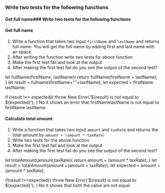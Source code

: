 ### Write two tests for the following functions

#### Get full name### Write two tests for the following functions

#### Get full name

1. Write a function that takes two input `firstName` and `lastName` and returns full name. You will get the full name by adding first and last name with an space.
2. After writing the function write two tests for above function
3. Make the first test fail and look at the output
4. After making the first test fail do you see the output of the second test?

let fullName(firstName, lastName){
return fullName(firstName + lastName);
}
let result = fullname(firstName+""+lastName);
let expected = firstName lastName;

if (result !== expected){
throw New Error('${result} is not equal to ${expected}');
}
No it shows an error that firstNamelastName is not equal to firstName lastName.
#### Calculate total amount

1. Write a function that takes two input `amount` and `taxRate` and returns the total amount by `amount + (amount * taxRate) `
2. Write two tests for the above function
3. Make the first test fail and look at the output
4. After making the first test fail do you see the output of the second test?

let totalAmount(amount,taxRate){
return amount + (amount * taxRate);
}
let result = totalAmount(amount +(amount + taxRate));
let expected = amount + (amount * taxRate);

if(result !==expected){
throw New Error('${result} is not equal to ${expected}');
}
No it shows that both the value are not equal.
